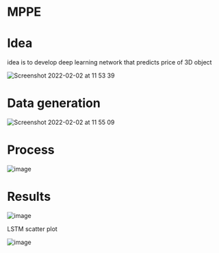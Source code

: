 # MPPE

# Idea

idea is to develop deep learning network that predicts price of 3D object

![Screenshot 2022-02-02 at 11 53 39](https://user-images.githubusercontent.com/52485152/152140483-e965c71b-e5de-44e6-b35e-2e0eb8b9d846.png)

# Data generation

![Screenshot 2022-02-02 at 11 55 09](https://user-images.githubusercontent.com/52485152/152140718-136c2604-b014-4cb0-8b0b-5ddbfc493225.png)

# Process

![image](https://user-images.githubusercontent.com/52485152/152140892-e5cf44c7-31d0-4814-a931-f961dc0b862b.png)

# Results 

![image](https://user-images.githubusercontent.com/52485152/152140949-f14b8a99-518c-4280-a62f-2e8e1fe611b6.png)

LSTM scatter plot

![image](https://user-images.githubusercontent.com/52485152/152141250-baf92689-4529-4cab-a42a-fc158a9fe0a6.png)


